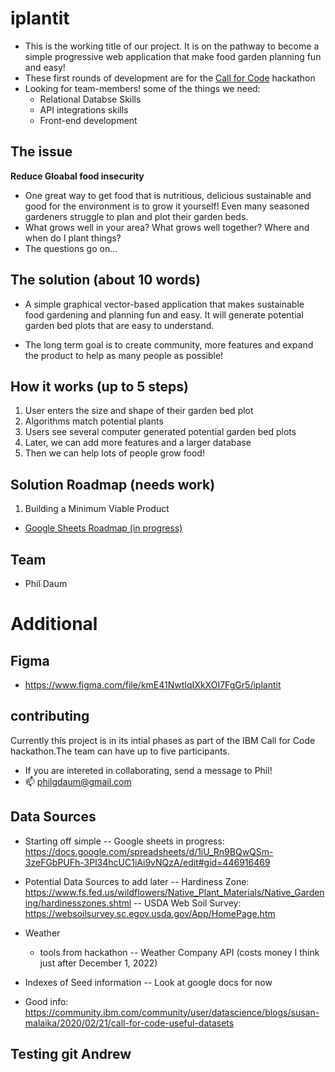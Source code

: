 # iplantit
- This is the working title of our project. It is on the pathway to become a simple progressive web application that make food garden planning fun and easy!
- These first rounds of development are for the <a href="https://callforcode-platform.bemyapp.com">Call for Code<a> hackathon
- Looking for team-members! some of the things we need:
    - Relational Databse Skills
    - API integrations skills
    - Front-end development 

## The issue
**Reduce Gloabal food insecurity** 
- One great way to get food that is nutritious, delicious sustainable and good for the environment is to grow it yourself! Even many seasoned gardeners struggle to plan and plot their garden beds.
- What grows well in your area? What grows well together? Where and when do I plant things? 
- The questions go on...


## The solution (about 10 words)
- A simple graphical vector-based application that makes sustainable food gardening and planning fun and easy. It will generate potential garden bed plots that are easy to understand.

- The long term goal is to create community, more features and expand the product to help as many people as possible!

## How it works (up to 5 steps)
1. User enters the size and shape of their garden bed plot
2. Algorithms match potential plants
3. Users see several computer generated potential garden bed plots 
4. Later, we can add more features and a larger database
5. Then we can help lots of people grow food!


## Solution Roadmap (needs work)
1. Building a Minimum Viable Product
- <a href="https://docs.google.com/presentation/d/13Tld0auayDP0qe8fm_LJ7DUadZqYfe9nqoZZtEl-viA/edit?usp=sharing">Google Sheets Roadmap (in progress)<a> 


## Team
- Phil Daum

# Additional

## Figma
- https://www.figma.com/file/kmE41NwtIqIXkXOI7FgGr5/iplantit

## contributing
Currently this project is in its intial phases as part of the IBM Call for Code hackathon.The team can have up to five participants.
- If you are intereted in collaborating, send a message to Phil!
- 📫 philgdaum@gmail.com

## Data Sources
- Starting off simple
-- Google sheets in progress: https://docs.google.com/spreadsheets/d/1iU_Rn9BQwQSm-3zeFGbPUFh-3Pl34hcUC1iAi9vNQzA/edit#gid=446916469

- Potential Data Sources to add later
-- Hardiness Zone: https://www.fs.fed.us/wildflowers/Native_Plant_Materials/Native_Gardening/hardinesszones.shtml
-- USDA Web Soil Survey: https://websoilsurvey.sc.egov.usda.gov/App/HomePage.htm
- Weather
    - tools from hackathon
    -- Weather Company API (costs money I think just after December 1, 2022)
- Indexes of Seed information
    -- Look at google docs for now
- Good info: https://community.ibm.com/community/user/datascience/blogs/susan-malaika/2020/02/21/call-for-code-useful-datasets

## Testing git Andrew
